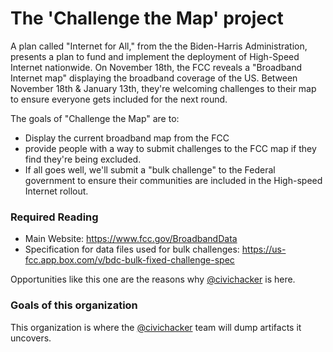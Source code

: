 # The 'Challenge the Map' project

A plan called "Internet for All," from the the Biden-Harris Administration, presents a plan to fund and implement the deployment of High-Speed Internet nationwide. On November 18th, the FCC reveals a "Broadband Internet map" displaying the broadband coverage of the US.
Between November 18th & January 13th, they're welcoming challenges to their map to ensure everyone gets included for the next round.

The goals of "Challenge the Map" are to:
- Display the current broadband map from the FCC
- provide people with a way to submit challenges to the FCC map if they find they're being excluded.
- If all goes well, we'll submit a "bulk challenge" to the Federal government to ensure their communities are included in the High-speed Internet rollout.


### Required Reading

- Main Website: https://www.fcc.gov/BroadbandData
- Specification for data files used for bulk challenges: https://us-fcc.app.box.com/v/bdc-bulk-fixed-challenge-spec

Opportunities like this one are the reasons why [@civichacker](https://github.com/civichacker) is here.


### Goals of this organization
This organization is where the [@civichacker](https://github.com/civichacker) team will dump artifacts it uncovers.
